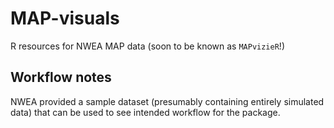 MAP-visuals
===========

R resources for NWEA MAP data
(soon to be known as `MAPvizieR`!)


Workflow notes
-------------

NWEA provided a sample dataset (presumably containing entirely simulated data) that can be used to see intended workflow for the package.


